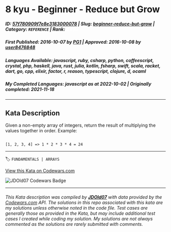 # 8 kyu - Beginner - Reduce but Grow

##### **ID**: [57f780909f7e8e3183000078](https://www.codewars.com/kata/57f780909f7e8e3183000078) | **Slug**: [beginner-reduce-but-grow](https://www.codewars.com/kata/57f780909f7e8e3183000078) | **Category**: `REFERENCE` | **Rank**: <span style="color:white">8 kyu</span>

##### **First Published**: 2016-10-07 ***by*** [PG1](https://www.codewars.com/users/PG1) | **Approved**: 2016-10-08 ***by*** [user8476848](https://www.codewars.com/users/user8476848)

##### **Languages Available**: javascript, ruby, csharp, python, coffeescript, crystal, php, haskell, java, rust, julia, kotlin, fsharp, swift, scala, racket, dart, go, cpp, elixir, factor, r, reason, typescript, clojure, d, ocaml

##### **My Completed Languages**: javascript ***as at*** 2022-10-02 | **Originally completed**: 2021-11-18

---

## Kata Description


Given a non-empty array of integers, return the result of multiplying the values together in order. Example:



```

[1, 2, 3, 4] => 1 * 2 * 3 * 4 = 24

```



---


🏷 `FUNDAMENTALS | ARRAYS`


[View this Kata on Codewars.com](https://www.codewars.com/kata/57f780909f7e8e3183000078)

![](https://www.codewars.com/users/jdold07/badges/large "JDOld07 Codewars Badge")

---

###### *This Kata description was compiled by [**JDOld07**](https://tpstech.dev) with data provided by the [Codewars.com](https://www.codewars.com) API.  The solutions in this repo associated with this kata are my solutions unless otherwise noted in the code file.  Test cases are generally those as provided in the Kata, but may include additional test cases I created while coding my solution.  My solutions are not always commented as the solutions are rarely submitted with comments.*
